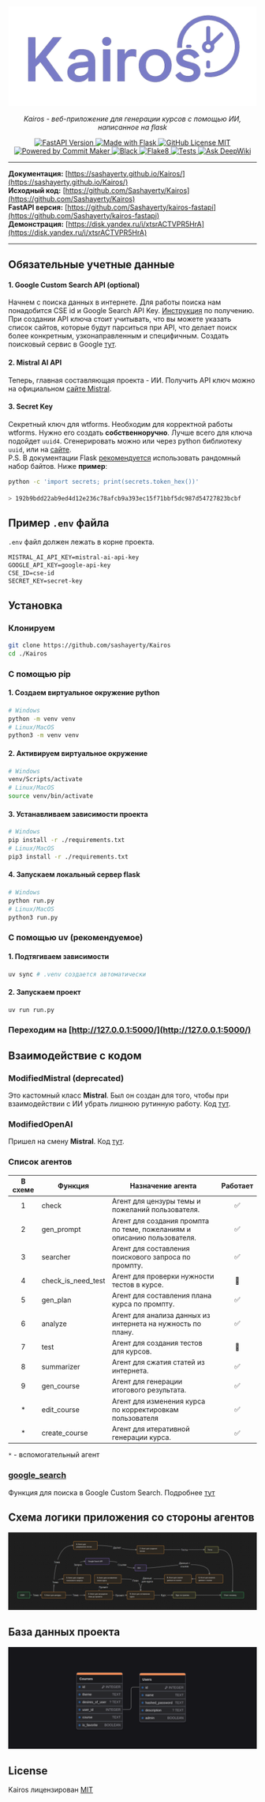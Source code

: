 <p align="center">
  <a href="https://sashayerty.github.io/Kairos/"><img src="./docs/img/kairos-logo.png" alt="Kairos"></a>
</p>
<p align="center">
    <em>Kairos - веб-приложение для генерации курсов с помощью ИИ, написанное на flask</em>
</p>
<p align="center">
<a href="https://github.com/sashayerty/kairos-fastapi" target="_blank">
  <img src="https://img.shields.io/badge/FastAPI-Ver-009485.svg" alt="FastAPI Version">
</a>
<a href="https://flask.palletsprojects.com/en/stable/" target="_blank">
  <img src="https://img.shields.io/badge/Made%20with-Flask-orange.svg" alt="Made with Flask">
</a>
<a href="./LICENSE" target="_blank">
  <img src="https://img.shields.io/badge/license-MIT-orange.svg" alt="GitHub License MIT">
</a>
<a href="https://github.com/Sashayerty/commit_maker" target="_blank">
  <img src="https://shields.io/badge/Powered_by-Commit_Maker-orange" alt="Powered by Commit Maker">
</a>
<a href="https://github.com/Sashayerty/Kairos/actions/workflows/black.yml" target="_blank">
  <img src="https://github.com/Sashayerty/Kairos/actions/workflows/black.yml/badge.svg?branch=master&event=push" alt="Black">
</a>
<a href="https://github.com/Sashayerty/Kairos/actions/workflows/flake8.yml" target="_blank">
  <img src="https://github.com/Sashayerty/Kairos/actions/workflows/flake8.yml/badge.svg?branch=master&event=push" alt="Flake8">
</a>
<a href="https://github.com/Sashayerty/Kairos/actions/workflows/tests.yml" target="_blank">
  <img src="https://github.com/Sashayerty/Kairos/actions/workflows/tests.yml/badge.svg?branch=master&event=push" alt="Tests">
</a>
<a href="https://deepwiki.com/Sashayerty/Kairos">
  <img src="https://deepwiki.com/badge.svg" alt="Ask DeepWiki">
</a>
</p>

---
**Документация:** [https://sashayerty.github.io/Kairos/](https://sashayerty.github.io/Kairos/)  
**Исходный код:** [https://github.com/Sashayerty/Kairos](https://github.com/Sashayerty/Kairos)  
**FastAPI версия:** [https://github.com/Sashayerty/kairos-fastapi](https://github.com/Sashayerty/kairos-fastapi)  
**Демонстрация:** [https://disk.yandex.ru/i/xtsrACTVPR5HrA](https://disk.yandex.ru/i/xtsrACTVPR5HrA)

---

## Обязательные учетные данные

#### 1. Google Custom Search API (optional)

Начнем с поиска данных в интернете. Для работы поиска нам понадобится CSE id и Google Search API Key. [Инструкция](https://developers.google.com/custom-search/v1/overview?hl=ru) по получению. При создании API ключа стоит учитывать, что вы можете указать список сайтов, которые будут парситься при API, что делает поиск более конкретным, узконаправленным и специфичным. Создать поисковый сервис в Google [тут](https://programmablesearchengine.google.com/controlpanel/all).

#### 2. Mistral AI API

Теперь, главная составляющая проекта - ИИ. Получить API ключ можно на официальном [сайте Mistral](https://console.mistral.ai/api-keys/).

#### 3. Secret Key

Секретный ключ для wtforms. Необходим для корректной работы wtforms. Нужно его создать **собственноручно**. Лучше всего для ключа подойдет `uuid4`. Сгенерировать можно или через python библиотеку `uuid`, или на [сайте](https://www.uuidgenerator.net/version4).  
P.S. В документации Flask [рекомендуется](https://flask.palletsprojects.com/en/stable/config/#SECRET_KEY) использовать рандомный набор байтов. Ниже **пример**:

```bash
python -c 'import secrets; print(secrets.token_hex())'

> 192b9bdd22ab9ed4d12e236c78afcb9a393ec15f71bbf5dc987d54727823bcbf
```

## Пример `.env` файла

`.env` файл должен лежать в корне проекта.

```.env
MISTRAL_AI_API_KEY=mistral-ai-api-key
GOOGLE_API_KEY=google-api-key
CSE_ID=cse-id
SECRET_KEY=secret-key
```

## Установка

### Клонируем

```bash
git clone https://github.com/sashayerty/Kairos
cd ./Kairos
```

### С помощью pip

#### 1. Создаем виртуальное окружение python

```bash
# Windows
python -m venv venv
# Linux/MacOS
python3 -m venv venv
```

#### 2. Активируем виртуальное окружение

```bash
# Windows
venv/Scripts/activate
# Linux/MacOS
source venv/bin/activate
```

#### 3. Устанавливаем зависимости проекта

```bash
# Windows
pip install -r ./requirements.txt
# Linux/MacOS
pip3 install -r ./requirements.txt
```

#### 4. Запускаем локальный сервер flask

```bash
# Windows
python run.py
# Linux/MacOS
python3 run.py
```

### С помощью uv (рекомендуемое)

#### 1. Подтягиваем зависимости

```bash
uv sync # .venv создается автоматически
```

#### 2. Запускаем проект

```bash
uv run run.py
```

### Переходим на [http://127.0.0.1:5000/](http://127.0.0.1:5000/)

## Взаимодействие с кодом

### ModifiedMistral (deprecated)

Это кастомный класс **Mistral**. Был он создан для того, чтобы при взаимодействии с ИИ убрать лишнюю рутинную работу. Код [тут](https://github.com/Sashayerty/Kairos/blob/master/app/mistral_ai_initializer/mistral_custom_class.py).

### ModifiedOpenAI

Пришел на смену **Mistral**. Код [тут](https://github.com/Sashayerty/Kairos/blob/master/app/ai_initializer/modified_openai.py).

### Список агентов

| В схеме | Функция            | Назначение агента                                                       |      Работает      |
| :-----: | ------------------ | ----------------------------------------------------------------------- | :----------------: |
|    1    | check              | Агент для цензуры темы и пожеланий пользователя.                        | :white_check_mark: |
|    2    | gen_prompt         | Агент для создания промпта по теме, пожеланиям и описанию пользователя. | :white_check_mark: |
|    3    | searcher           | Агент для составления поискового запроса по промпту.                    | :white_check_mark: |
|    4    | check_is_need_test | Агент для проверки нужности тестов в курсе.                             |      :bricks:      |
|    5    | gen_plan           | Агент для составления плана курса по промпту.                           | :white_check_mark: |
|    6    | analyze            | Агент для анализа данных из интернета на нужность по плану.             | :white_check_mark: |
|    7    | test               | Агент для создания тестов для курсов.                                   |      :bricks:      |
|    8    | summarizer         | Агент для сжатия статей из интернета.                                   | :white_check_mark: |
|    9    | gen_course         | Агент для генерации итогового результата.                               | :white_check_mark: |
|    *    | edit_course        | Агент для изменения курса по корректировкам пользователя                | :white_check_mark: |
|    *    | create_course      | Агент для итеративной генерации курса.                                  | :white_check_mark: |

`*` - вспомогательный агент

### [google_search](https://github.com/Sashayerty/Kairos/blob/master/app/google_custom_search/search_function.py)

Функция для поиска в Google Custom Search. Подробнее [тут](#1-google-custom-search-api-optional)

## Схема логики приложения со стороны агентов

![Логика](./docs/img/logic.png)

## База данных проекта

![База данных проекта](./docs/img/kairos.png)

## License

Kairos лицензирован [MIT](https://github.com/Sashayerty/Kairos/blob/master/LICENSE)
